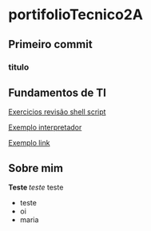 # portifolioTecnico2A
## Primeiro commit
### titulo

## Fundamentos de TI
[Exercicios revisão shell script](FundamentosTI/exercicios_revisao/)

[Exemplo interpretador](FundamentosTI/exemplos/segundi.sh)

[Exemplo link](FundamentosTI/exemplo.sh)

## Sobre mim
<b> Teste </b>
<i> teste </i>
teste
* teste
* oi
* maria
